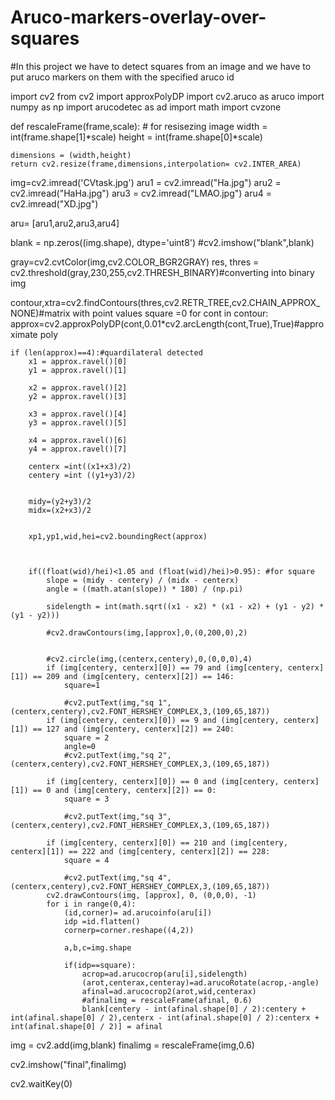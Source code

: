 # Aruco-markers-overlay-over-squares
#In this project we have to detect squares  from an image and we have to put aruco markers on them with the specified aruco id

import cv2
from cv2 import approxPolyDP
import cv2.aruco as aruco
import numpy as np
import arucodetec as ad
import math
import cvzone


def rescaleFrame(frame,scale): # for resisezing image
    width = int(frame.shape[1]*scale)
    height = int(frame.shape[0]*scale)

    dimensions = (width,height)
    return cv2.resize(frame,dimensions,interpolation= cv2.INTER_AREA)


img=cv2.imread('CVtask.jpg')
aru1 = cv2.imread("Ha.jpg")
aru2 = cv2.imread("HaHa.jpg")
aru3 = cv2.imread("LMAO.jpg")
aru4 = cv2.imread("XD.jpg")


aru= [aru1,aru2,aru3,aru4]


blank = np.zeros((img.shape), dtype='uint8')
#cv2.imshow("blank",blank)

gray=cv2.cvtColor(img,cv2.COLOR_BGR2GRAY)
res, thres = cv2.threshold(gray,230,255,cv2.THRESH_BINARY)#converting into binary img


contour,xtra=cv2.findContours(thres,cv2.RETR_TREE,cv2.CHAIN_APPROX_NONE)#matrix with point values
square =0
for cont in contour:
    approx=cv2.approxPolyDP(cont,0.01*cv2.arcLength(cont,True),True)#approximate poly



    if (len(approx)==4):#quardilateral detected
        x1 = approx.ravel()[0]
        y1 = approx.ravel()[1]

        x2 = approx.ravel()[2]
        y2 = approx.ravel()[3]

        x3 = approx.ravel()[4]
        y3 = approx.ravel()[5]

        x4 = approx.ravel()[6]
        y4 = approx.ravel()[7]

        centerx =int((x1+x3)/2)
        centery =int ((y1+y3)/2)


        midy=(y2+y3)/2
        midx=(x2+x3)/2

         
        xp1,yp1,wid,hei=cv2.boundingRect(approx)



        if((float(wid)/hei)<1.05 and (float(wid)/hei)>0.95): #for square
            slope = (midy - centery) / (midx - centerx)
            angle = ((math.atan(slope)) * 180) / (np.pi)

            sidelength = int(math.sqrt((x1 - x2) * (x1 - x2) + (y1 - y2) * (y1 - y2)))

            #cv2.drawContours(img,[approx],0,(0,200,0),2)


            #cv2.circle(img,(centerx,centery),0,(0,0,0),4)
            if (img[centery, centerx][0]) == 79 and (img[centery, centerx][1]) == 209 and (img[centery, centerx][2]) == 146:
                square=1

                #cv2.putText(img,"sq 1",(centerx,centery),cv2.FONT_HERSHEY_COMPLEX,3,(109,65,187))
            if (img[centery, centerx][0]) == 9 and (img[centery, centerx][1]) == 127 and (img[centery, centerx][2]) == 240:
                square = 2
                angle=0
                #cv2.putText(img,"sq 2",(centerx,centery),cv2.FONT_HERSHEY_COMPLEX,3,(109,65,187))

            if (img[centery, centerx][0]) == 0 and (img[centery, centerx][1]) == 0 and (img[centery, centerx][2]) == 0:
                square = 3

                #cv2.putText(img,"sq 3",(centerx,centery),cv2.FONT_HERSHEY_COMPLEX,3,(109,65,187))

            if (img[centery, centerx][0]) == 210 and (img[centery, centerx][1]) == 222 and (img[centery, centerx][2]) == 228:
                square = 4

                #cv2.putText(img,"sq 4",(centerx,centery),cv2.FONT_HERSHEY_COMPLEX,3,(109,65,187))
            cv2.drawContours(img, [approx], 0, (0,0,0), -1)
            for i in range(0,4):
                (id,corner)= ad.arucoinfo(aru[i])
                idp =id.flatten()
                cornerp=corner.reshape((4,2))

                a,b,c=img.shape

                if(idp==square):
                    acrop=ad.arucocrop(aru[i],sidelength)
                    (arot,centerax,centeray)=ad.arucoRotate(acrop,-angle)
                    afinal=ad.arucocrop2(arot,wid,centerax)
                    #afinalimg = rescaleFrame(afinal, 0.6)
                    blank[centery - int(afinal.shape[0] / 2):centery + int(afinal.shape[0] / 2),centerx - int(afinal.shape[0] / 2):centerx + int(afinal.shape[0] / 2)] = afinal



           
img = cv2.add(img,blank)
finalimg = rescaleFrame(img,0.6)

cv2.imshow("final",finalimg)



cv2.waitKey(0)
